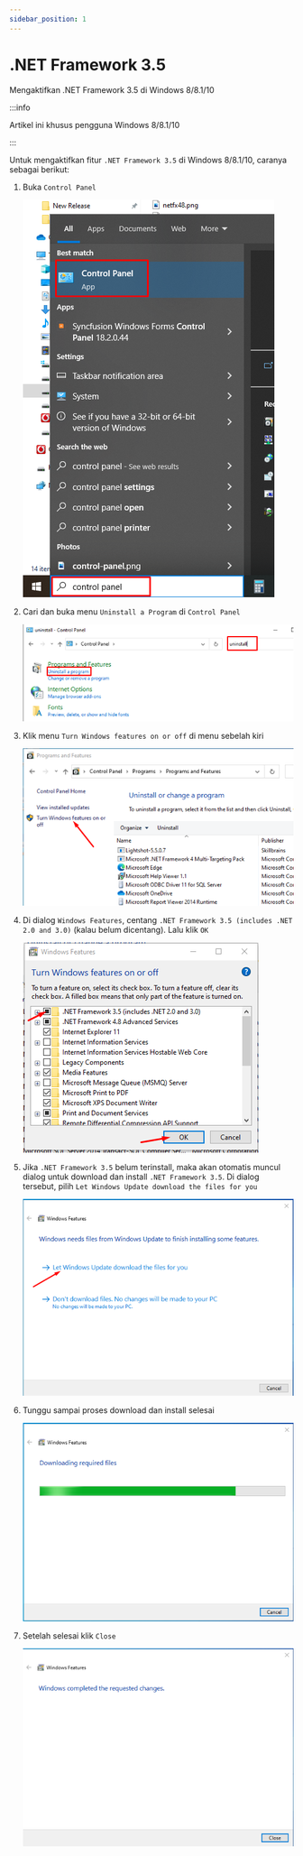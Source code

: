 ```yaml
---
sidebar_position: 1
---
```


# .NET Framework 3.5

Mengaktifkan .NET Framework 3.5 di Windows 8/8.1/10

:::info

Artikel ini khusus pengguna Windows 8/8.1/10

:::

Untuk mengaktifkan fitur `.NET Framework 3.5` di Windows 8/8.1/10, caranya sebagai berikut:

1. Buka `Control Panel`

    ![Buka Control Panel](/img/control_panel_win10.png)

2. Cari dan buka menu `Uninstall a Program` di `Control Panel`

    ![Buka menu uninstall a program](/img/control_panel_win10_2.png)

3. Klik menu `Turn Windows features on or off` di menu sebelah kiri

    ![Buka menu Turn Windows features on or off](/img/netfx35/netfx35.png)

4. Di dialog `Windows Features`, centang `.NET Framework 3.5 (includes .NET 2.0 and 3.0)` (kalau belum dicentang). Lalu klik `OK`

    ![Aktifkan .NET Framework 3.5](/img/netfx35/netfx352.png)

5. Jika `.NET Framework 3.5` belum terinstall, maka akan otomatis muncul dialog untuk download dan install `.NET Framework 3.5`. Di dialog tersebut, pilih `Let Windows Update download the files for you`

    ![Jendela download .NET Framework 3.5](/img/netfx35/netfx353.png)

6. Tunggu sampai proses download dan install selesai

    ![Proses download .NET Framework 3.5](/img/netfx35/netfx354.png)

7. Setelah selesai klik `Close`

    ![Proses download .NET Framework 3.5](/img/netfx35/netfx355.png)
